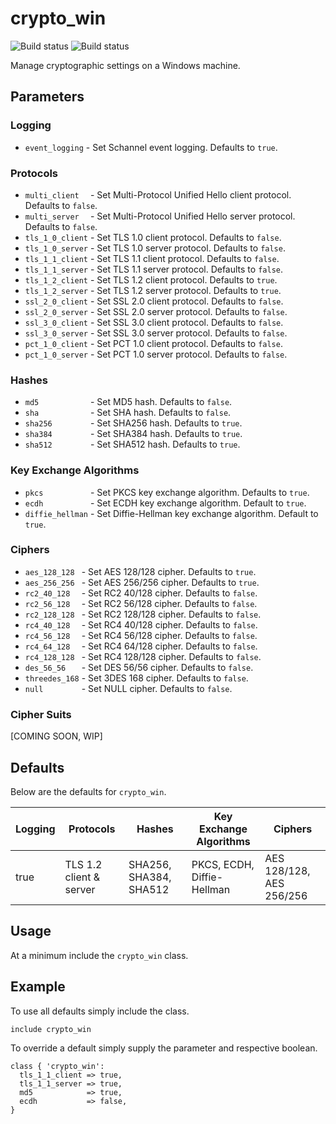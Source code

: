 # crypto_win
![Build status](https://ci.appveyor.com/api/projects/status/3gh490r77bxw88po/branch/master?svg=true&passingText=master%20-%20PASSING&pendingText=master%20-%20PENDING&failingText=master%20-%20FAILING)
![Build status](https://ci.appveyor.com/api/projects/status/3gh490r77bxw88po/branch/dev?svg=true&passingText=dev%20-%20PASSING&pendingText=dev%20-%20PENDING&failingText=dev%20-%20FAILING)

Manage cryptographic settings on a Windows machine.

## Parameters

### Logging
 * ``` event_logging ``` - Set Schannel event logging. Defaults to `true`.

### Protocols
 * ``` multi_client   ``` - Set Multi-Protocol Unified Hello client protocol. Defaults to `false`.
 * ``` multi_server   ``` - Set Multi-Protocol Unified Hello server protocol. Defaults to `false`.
 * ``` tls_1_0_client ``` - Set TLS 1.0 client protocol. Defaults to `false`.
 * ``` tls_1_0_server ``` - Set TLS 1.0 server protocol. Defaults to `false`.
 * ``` tls_1_1_client ``` - Set TLS 1.1 client protocol. Defaults to `false`.
 * ``` tls_1_1_server ``` - Set TLS 1.1 server protocol. Defaults to `false`.
 * ``` tls_1_2_client ``` - Set TLS 1.2 client protocol. Defaults to `true`.
 * ``` tls_1_2_server ``` - Set TLS 1.2 server protocol. Defaults to `true`.
 * ``` ssl_2_0_client ``` - Set SSL 2.0 client protocol. Defaults to `false`.
 * ``` ssl_2_0_server ``` - Set SSL 2.0 server protocol. Defaults to `false`.
 * ``` ssl_3_0_client ``` - Set SSL 3.0 client protocol. Defaults to `false`.
 * ``` ssl_3_0_server ``` - Set SSL 3.0 server protocol. Defaults to `false`.
 * ``` pct_1_0_client ``` - Set PCT 1.0 client protocol. Defaults to `false`.
 * ``` pct_1_0_server ``` - Set PCT 1.0 server protocol. Defaults to `false`.

### Hashes
 * ``` md5            ``` - Set MD5 hash. Defaults to `false`.
 * ``` sha            ``` - Set SHA hash. Defaults to `false`.
 * ``` sha256         ``` - Set SHA256 hash. Defaults to `true`.
 * ``` sha384         ``` - Set SHA384 hash. Defaults to `true`.
 * ``` sha512         ``` - Set SHA512 hash. Defaults to `true`.

### Key Exchange Algorithms
 * ``` pkcs           ``` - Set PKCS key exchange algorithm. Defaults to `true`.
 * ``` ecdh           ``` - Set ECDH key exchange algorithm. Default to `true`.
 * ``` diffie_hellman ``` - Set Diffie-Hellman key exchange algorithm. Default to `true`.

### Ciphers
 * ``` aes_128_128  ``` - Set AES 128/128 cipher. Defaults to `true`.
 * ``` aes_256_256  ``` - Set AES 256/256 cipher. Defaults to `true`.
 * ``` rc2_40_128   ``` - Set RC2 40/128 cipher. Defaults to `false`.
 * ``` rc2_56_128   ``` - Set RC2 56/128 cipher. Defaults to `false`.
 * ``` rc2_128_128  ``` - Set RC2 128/128 cipher. Defaults to `false`.
 * ``` rc4_40_128   ``` - Set RC4 40/128 cipher. Defaults to `false`.
 * ``` rc4_56_128   ``` - Set RC4 56/128 cipher. Defaults to `false`.
 * ``` rc4_64_128   ``` - Set RC4 64/128 cipher. Defaults to `false`.
 * ``` rc4_128_128  ``` - Set RC4 128/128 cipher. Defaults to `false`.
 * ``` des_56_56    ``` - Set DES 56/56 cipher. Defaults to `false`.
 * ``` threedes_168 ``` - Set 3DES 168 cipher. Defaults to `false`.
 * ``` null         ``` - Set NULL cipher. Defaults to `false`.

### Cipher Suits
[COMING SOON, WIP]

## Defaults
Below are the defaults for `crypto_win`.

|Logging|Protocols|Hashes|Key Exchange Algorithms|Ciphers|
|---|---|---|---|---|
|true|TLS 1.2 client & server|SHA256, SHA384, SHA512|PKCS, ECDH, Diffie-Hellman|AES 128/128, AES 256/256|

## Usage
At a minimum include the `crypto_win` class.

## Example
To use all defaults simply include the class.

```
include crypto_win
```

To override a default simply supply the parameter and respective boolean.
```
class { 'crypto_win':
  tls_1_1_client => true,
  tls_1_1_server => true,
  md5            => true,
  ecdh           => false,
}
```